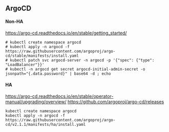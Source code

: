 ## ArgoCD
#### Non-HA
https://argo-cd.readthedocs.io/en/stable/getting_started/
```
# kubectl create namespace argocd
# kubectl apply -n argocd -f https://raw.githubusercontent.com/argoproj/argo-cd/stable/manifests/install.yaml
# kubectl patch svc argocd-server -n argocd -p '{"spec": {"type": "LoadBalancer"}}'
# kubectl -n argocd get secret argocd-initial-admin-secret -o jsonpath="{.data.password}" | base64 -d ; echo
```

#### HA
https://argo-cd.readthedocs.io/en/stable/operator-manual/upgrading/overview/
https://github.com/argoproj/argo-cd/releases
```
kubectl create namespace argocd
kubectl apply -n argocd -f https://raw.githubusercontent.com/argoproj/argo-cd/v2.1.1/manifests/ha/install.yaml
```
